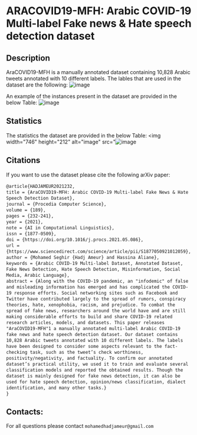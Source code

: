# ARACOVID19-MFH: Arabic COVID-19 Multi-label Fake news & Hate speech detection dataset

## Description

AraCOVID19-MFH is a manually annotated dataset containing 10,828 Arabic tweets annotated with 10 different labels. The lables that are used in the dataset are the following:
<img width="1081" height="245" alt="image" src="![A simple diagram of the architecture](labels.JPG)" />



An example of the instances present in the dataset are provided in the below Table: 
<img width="1150" height="456" alt="image" src="![examples](https://github.com/user-attachments/assets/0155f11c-9504-4ce4-9de8-eab76cc8090f)
" />



## Statistics

The statistics the dataset are provided in the below Table: 
<img width="746" height="212" alt="image" src="<img width="1145" height="621" alt="image" src="![stats](https://github.com/user-attachments/assets/6d8036c9-87b4-4fbc-878d-2f907ebd7cea)
" />


## Citations
If you want to use the dataset please cite the following arXiv paper:


```
@article{HADJAMEUR2021232,
title = {AraCOVID19-MFH: Arabic COVID-19 Multi-label Fake News & Hate Speech Detection Dataset},
journal = {Procedia Computer Science},
volume = {189},
pages = {232-241},
year = {2021},
note = {AI in Computational Linguistics},
issn = {1877-0509},
doi = {https://doi.org/10.1016/j.procs.2021.05.086},
url = {https://www.sciencedirect.com/science/article/pii/S1877050921012059},
author = {Mohamed Seghir {Hadj Ameur} and Hassina Aliane},
keywords = {Arabic COVID-19 Multi-label Dataset, Annotated Dataset, Fake News Detection, Hate Speech Detection, Misinformation, Social Media, Arabic Language},
abstract = {Along with the COVID-19 pandemic, an "infodemic" of false and misleading information has emerged and has complicated the COVID-19 response efforts. Social networking sites such as Facebook and Twitter have contributed largely to the spread of rumors, conspiracy theories, hate, xenophobia, racism, and prejudice. To combat the spread of fake news, researchers around the world have and are still making considerable efforts to build and share COVID-19 related research articles, models, and datasets. This paper releases "AraCOVID19-MFH"1 a manually annotated multi-label Arabic COVID-19 fake news and hate speech detection dataset. Our dataset contains 10,828 Arabic tweets annotated with 10 different labels. The labels have been designed to consider some aspects relevant to the fact-checking task, such as the tweet’s check worthiness, positivity/negativity, and factuality. To confirm our annotated dataset’s practical utility, we used it to train and evaluate several classification models and reported the obtained results. Though the dataset is mainly designed for fake news detection, it can also be used for hate speech detection, opinion/news classification, dialect identification, and many other tasks.}
}
```

## Contacts:
For all questions please contact ``mohamedhadjameur@gmail.com`` 

